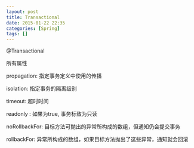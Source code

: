 ```yaml
---
layout: post
title: Transactional
date: 2015-01-22 22:35
categories: [Spring]
tags: []
---
```

@Transactional            

所有属性

propagation: 指定事务定义中使用的传播

isolation: 指定事务的隔离级别

timeout: 超时时间

readonly : 如果为true, 事务标致为只读

noRollbackFor: 目标方法可抛出的异常所构成的数组，但通知仍会提交事务

rollbackFor: 异常所构成的数组，如果目标方法抛出了这些异常，通知就会回滚
   